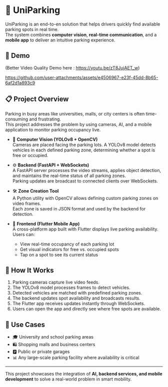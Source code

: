 # 🚗 UniParking

UniParking is an end-to-en solution that helps drivers quickly find available parking spots in real time.  
The system combines **computer vision**, **real-time communication**, and a **mobile app** to deliver an intuitive parking experience. 


## 🎥 Demo
(Better Video Quality Demo here : https://youtu.be/zT8JujAET_w)

https://github.com/user-attachments/assets/e4506967-e23f-45dd-8b65-6af2d1a893c9


## 📋 Project Overview

Parking in busy areas like universities, malls, or city centers is often time-consuming and frustrating.  
This project addresses the problem by using cameras, AI, and a mobile application to monitor parking occupancy live.

- 🤖 **Computer Vision (YOLOv8 + OpenCV)**  
  Cameras are placed facing the parking lots. A YOLOv8 model detects vehicles in each defined parking zone, determining whether a spot is free or occupied.

- ⚙️ **Backend (FastAPI + WebSockets)**  
  A FastAPI server processes the video streams, applies object detection, and maintains the real-time status of all parking zones.  
  Parking updates are broadcast to connected clients over WebSockets.

- 🛠️ **Zone Creation Tool**  
  A Python utility with OpenCV allows defining custom parking zones on video frames.  
  Each zone is saved in JSON format and used by the backend for detection.

- 📱 **Frontend (Flutter Mobile App)**  
  A cross-platform app built with Flutter displays live parking availability.  
  Users can:  
  - View real-time occupancy of each parking lot  
  - Get visual indicators for free vs. occupied spots  
  - Tap on a spot to see its current status  

## 🚀 How It Works

1. Parking cameras capture live video feeds.  
2. The YOLOv8 model processes frames to detect vehicles.  
3. Detected vehicles are matched with predefined parking zones.  
4. The backend updates spot availability and broadcasts results.  
5. The Flutter app receives updates instantly through WebSockets.  
6. Users can open the app and directly see where free spots are available.

## 🏢 Use Cases

- 🎓 University and school parking areas  
- 🛍️ Shopping malls and business centers  
- 🅿️ Public or private garages  
- 📊 Any large-scale parking facility where availability is critical  

---

This project showcases the integration of **AI, backend services, and mobile development** to solve a real-world problem in smart mobility.
